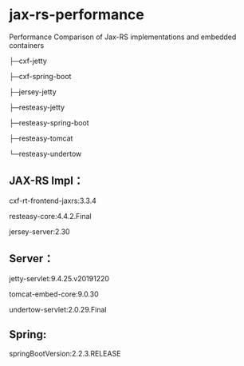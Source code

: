 # jax-rs-performance
Performance Comparison of Jax-RS implementations and embedded containers



├─cxf-jetty

├─cxf-spring-boot

├─jersey-jetty

├─resteasy-jetty

├─resteasy-spring-boot

├─resteasy-tomcat

└─resteasy-undertow


## JAX-RS Impl：

  cxf-rt-frontend-jaxrs:3.3.4
  
  resteasy-core:4.4.2.Final
  
  jersey-server:2.30
  
## Server：

  jetty-servlet:9.4.25.v20191220
  
  tomcat-embed-core:9.0.30
  
  undertow-servlet:2.0.29.Final
  
## Spring: 
  springBootVersion:2.2.3.RELEASE
